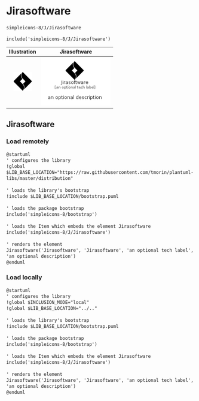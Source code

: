 # Jirasoftware


```text
simpleicons-8/J/Jirasoftware
```

```text
include('simpleicons-8/J/Jirasoftware')
```



| Illustration | Jirasoftware |
| :---: | :---: |
| ![illustration for Illustration](../../simpleicons-8/J/Jirasoftware.png) | ![illustration for Jirasoftware](../../simpleicons-8/J/Jirasoftware.Local.png) |




## Jirasoftware

### Load remotely
```plantuml
@startuml
' configures the library
!global $LIB_BASE_LOCATION="https://raw.githubusercontent.com/tmorin/plantuml-libs/master/distribution"

' loads the library's bootstrap
!include $LIB_BASE_LOCATION/bootstrap.puml

' loads the package bootstrap
include('simpleicons-8/bootstrap')

' loads the Item which embeds the element Jirasoftware
include('simpleicons-8/J/Jirasoftware')

' renders the element
Jirasoftware('Jirasoftware', 'Jirasoftware', 'an optional tech label', 'an optional description')
@enduml
```

### Load locally
```plantuml
@startuml
' configures the library
!global $INCLUSION_MODE="local"
!global $LIB_BASE_LOCATION="../.."

' loads the library's bootstrap
!include $LIB_BASE_LOCATION/bootstrap.puml

' loads the package bootstrap
include('simpleicons-8/bootstrap')

' loads the Item which embeds the element Jirasoftware
include('simpleicons-8/J/Jirasoftware')

' renders the element
Jirasoftware('Jirasoftware', 'Jirasoftware', 'an optional tech label', 'an optional description')
@enduml
```

